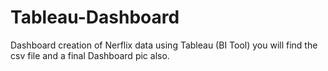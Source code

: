 # Tableau-Dashboard
Dashboard creation of Nerflix data using Tableau (BI Tool)
you will find the csv file and a final Dashboard pic also.
